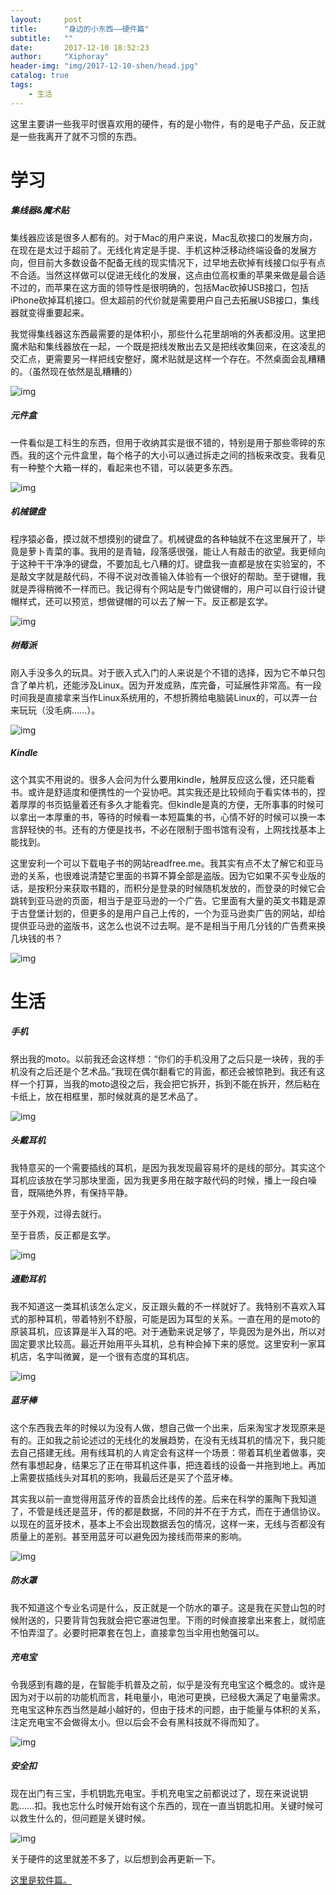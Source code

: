 ```yaml
---
layout:     post
title:      "身边的小东西——硬件篇"
subtitle:   "" 
date:       2017-12-10 18:52:23
author:     "Xiphoray"
header-img: "img/2017-12-10-shen/head.jpg"
catalog: true
tags:     
    - 生活
---
```







这里主要讲一些我平时很喜欢用的硬件，有的是小物件，有的是电子产品，反正就是一些我离开了就不习惯的东西。

# 学习

##### 集线器&魔术贴

集线器应该是很多人都有的。对于Mac的用户来说，Mac乱砍接口的发展方向，在现在是太过于超前了。无线化肯定是手提、手机这种泛移动终端设备的发展方向，但目前大多数设备不配备无线的现实情况下，过早地去砍掉有线接口似乎有点不合适。当然这样做可以促进无线化的发展，这点由位高权重的苹果来做是最合适不过的，而苹果在这方面的领导性是很明确的，包括Mac砍掉USB接口，包括iPhone砍掉耳机接口。但太超前的代价就是需要用户自己去拓展USB接口，集线器就变得重要起来。

我觉得集线器这东西最需要的是体积小，那些什么花里胡哨的外表都没用。这里把魔术贴和集线器放在一起，一个既是把线发散出去又是把线收集回来，在这凌乱的交汇点，更需要另一样把线安整好，魔术贴就是这样一个存在。不然桌面会乱糟糟的。（虽然现在依然是乱糟糟的）

![img](/img/2017-12-10-shen/line.jpg)

##### 元件盒

一件看似是工科生的东西，但用于收纳其实是很不错的，特别是用于那些零碎的东西。我的这个元件盒里，每个格子的大小可以通过拆走之间的挡板来改变。我看见有一种整个大箱一样的，看起来也不错，可以装更多东西。

![img](/img/2017-12-10-shen/box.jpg)

##### 机械键盘

程序猿必备，摸过就不想摸别的键盘了。机械键盘的各种轴就不在这里展开了，毕竟是萝卜青菜的事。我用的是青轴，段落感很强，能让人有敲击的欲望。我更倾向于这种干干净净的键盘，不要加乱七八糟的灯。键盘我一直都是放在实验室的，不是敲文字就是敲代码，不得不说对改善输入体验有一个很好的帮助。至于键帽，我就是弄得稍微不一样而已。我记得有个网站是专门做键帽的，用户可以自行设计键帽样式，还可以预览，想做键帽的可以去了解一下。反正都是玄学。

![img](/img/2017-12-10-shen/keyb.jpg)

##### 树莓派

刚入手没多久的玩具。对于嵌入式入门的人来说是个不错的选择，因为它不单只包含了单片机，还能涉及Linux。因为开发成熟，库完备，可延展性非常高。有一段时间我是直接拿来当作Linux系统用的，不想折腾给电脑装Linux的，可以弄一台来玩玩（没毛病……）。

![img](/img/2017-12-10-shen/rasp.jpg)

##### Kindle

这个其实不用说的。很多人会问为什么要用kindle，触屏反应这么慢，还只能看书。或许是舒适度和便携性的一个妥协吧。其实我还是比较倾向于看实体书的，捏着厚厚的书页掂量着还有多久才能看完。但kindle是真的方便，无所事事的时候可以拿出一本厚重的书，等待的时候看一本短篇集的书，心情不好的时候可以换一本言辞轻快的书。还有的方便是找书，不必在限制于图书馆有没有，上网找找基本上能找到。

这里安利一个可以下载电子书的网站readfree.me。我其实有点不太了解它和亚马逊的关系，也很难说清楚它里面的书算不算全部是盗版。因为它如果不买专业版的话，是按积分来获取书籍的，而积分是登录的时候随机发放的，而登录的时候它会跳转到亚马逊的页面，相当于是亚马逊的一个广告。它里面有大量的英文书籍是源于古登堡计划的，但更多的是用户自己上传的，一个为亚马逊卖广告的网站，却给提供亚马逊的盗版书，这怎么也说不过去啊。是不是相当于用几分钱的广告费来换几块钱的书？

![img](/img/2017-12-10-shen/kindle.jpg)

# 生活

##### 手机

祭出我的moto。以前我还会这样想：“你们的手机没用了之后只是一块砖，我的手机没有之后还是个艺术品。”我现在偶尔翻看它的背面，都还会被惊艳到。我还有这样一个打算，当我的moto退役之后，我会把它拆开，拆到不能在拆开，然后粘在卡纸上，放在相框里，那时候就真的是艺术品了。

![img](/img/2017-12-10-shen/phone.jpg)

##### 头戴耳机

我特意买的一个需要插线的耳机，是因为我发现最容易坏的是线的部分。其实这个耳机应该放在学习那块里面，因为我更多用在敲字敲代码的时候，播上一段白噪音，既隔绝外界，有保持平静。

至于外观，过得去就行。

至于音质，反正都是玄学。

![img](/img/2017-12-10-shen/ear2.jpg)

##### 通勤耳机

我不知道这一类耳机该怎么定义，反正跟头戴的不一样就好了。我特别不喜欢入耳式的那种耳机，带着特别不舒服，可能是因为耳型的关系。一直在用的是moto的原装耳机，应该算是半入耳的吧。对于通勤来说足够了，毕竟因为是外出，所以对固定要求比较高。最近开始用平头耳机，总有种会掉下来的感觉。这里安利一家耳机店，名字叫微翼，是一个很有态度的耳机店。

![img](/img/2017-12-10-shen/ear3.jpg)

##### 蓝牙棒

这个东西我去年的时候以为没有人做，想自己做一个出来，后来淘宝才发现原来是有的。正如我之前论述过的无线化的发展趋势，在没有无线耳机的情况下，我只能去自己搭建无线。用有线耳机的人肯定会有这样一个场景：带着耳机坐着做事，突然有事想起身，结果忘了正在带耳机这件事，把连着线的设备一并拖到地上。再加上需要拔插线头对耳机的影响，我最后还是买了个蓝牙棒。

其实我以前一直觉得用蓝牙传的音质会比线传的差。后来在科学的薰陶下我知道了，不管是线还是蓝牙，传的都是数据，不同的并不在于方式，而在于通信协议。以现在的蓝牙技术，基本上不会出现数据丢包的情况，这样一来，无线与否都没有质量上的差别。甚至用蓝牙可以避免因为接线而带来的影响。

![img](/img/2017-12-10-shen/ear1.jpg)

##### 防水罩

我不知道这个专业名词是什么，反正就是一个防水的罩子。这是我在买登山包的时候附送的，只要背背包我就会把它塞进包里。下雨的时候直接拿出来套上，就彻底不怕弄湿了。必要时把罩套在包上，直接拿包当伞用也勉强可以。


##### 充电宝

令我感到有趣的是，在智能手机普及之前，似乎是没有充电宝这个概念的。或许是因为对于以前的功能机而言，耗电量小，电池可更换，已经极大满足了电量需求。充电宝这种东西当然是越小越好的，但由于技术的问题，由于能量与体积的关系，注定充电宝不会做得太小。但以后会不会有黑科技就不得而知了。

![img](/img/2017-12-10-shen/power.jpg)

##### 安全扣

现在出门有三宝，手机钥匙充电宝。手机充电宝之前都说过了，现在来说说钥匙……扣。我也忘什么时候开始有这个东西的，现在一直当钥匙扣用。关键时候可以救生什么的，但问题是关键时候。 

![img](/img/2017-12-10-shen/key.jpg)

关于硬件的这里就差不多了，以后想到会再更新一下。

[这里是软件篇。](https://xiphoray.github.io/2017/11/26/shen/)